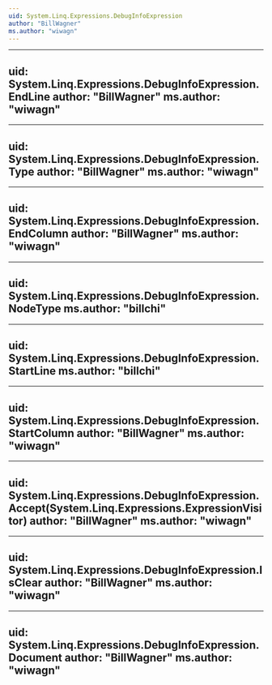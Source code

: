 ```yaml
---
uid: System.Linq.Expressions.DebugInfoExpression
author: "BillWagner"
ms.author: "wiwagn"
---
```


---
uid: System.Linq.Expressions.DebugInfoExpression.EndLine
author: "BillWagner"
ms.author: "wiwagn"
---

---
uid: System.Linq.Expressions.DebugInfoExpression.Type
author: "BillWagner"
ms.author: "wiwagn"
---

---
uid: System.Linq.Expressions.DebugInfoExpression.EndColumn
author: "BillWagner"
ms.author: "wiwagn"
---

---
uid: System.Linq.Expressions.DebugInfoExpression.NodeType
ms.author: "billchi"
---

---
uid: System.Linq.Expressions.DebugInfoExpression.StartLine
ms.author: "billchi"
---

---
uid: System.Linq.Expressions.DebugInfoExpression.StartColumn
author: "BillWagner"
ms.author: "wiwagn"
---

---
uid: System.Linq.Expressions.DebugInfoExpression.Accept(System.Linq.Expressions.ExpressionVisitor)
author: "BillWagner"
ms.author: "wiwagn"
---

---
uid: System.Linq.Expressions.DebugInfoExpression.IsClear
author: "BillWagner"
ms.author: "wiwagn"
---

---
uid: System.Linq.Expressions.DebugInfoExpression.Document
author: "BillWagner"
ms.author: "wiwagn"
---
